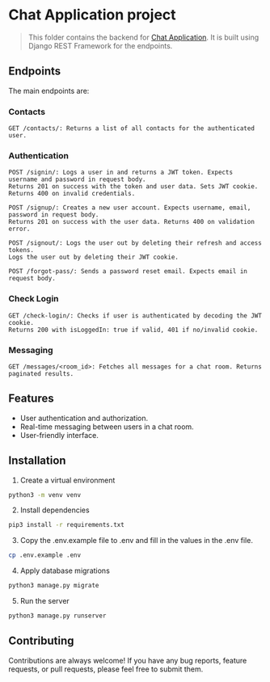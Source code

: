 # Chat Application project
> This folder contains the backend for [Chat Application](../client). It is built using Django REST Framework for the endpoints. 
  
## Endpoints  
The main endpoints are:  
### Contacts  
```
GET /contacts/: Returns a list of all contacts for the authenticated user.
```

### Authentication 
```
POST /signin/: Logs a user in and returns a JWT token. Expects username and password in request body.
Returns 201 on success with the token and user data. Sets JWT cookie. Returns 400 on invalid credentials.  

POST /signup/: Creates a new user account. Expects username, email, password in request body.
Returns 201 on success with the user data. Returns 400 on validation error.

POST /signout/: Logs the user out by deleting their refresh and access tokens.
Logs the user out by deleting their JWT cookie.

POST /forgot-pass/: Sends a password reset email. Expects email in request body.
```  

### Check Login
```
GET /check-login/: Checks if user is authenticated by decoding the JWT cookie.
Returns 200 with isLoggedIn: true if valid, 401 if no/invalid cookie.
```
### Messaging
```
GET /messages/<room_id>: Fetches all messages for a chat room. Returns paginated results.
```
## Features
* User authentication and authorization. 
* Real-time messaging between users in a chat room.  
* User-friendly interface.  

## Installation
1. Create a virtual environment
```sh
python3 -m venv venv
```

2. Install dependencies  
```sh
pip3 install -r requirements.txt
```  

3. Copy the .env.example file to .env and fill in the values in the .env file.  
```sh
cp .env.example .env
```

4. Apply database migrations 
```sh
python3 manage.py migrate
```

5. Run the server
```sh
python3 manage.py runserver
```

## Contributing
Contributions are always welcome! If you have any bug reports, feature requests, or pull requests, please feel free to submit them.
